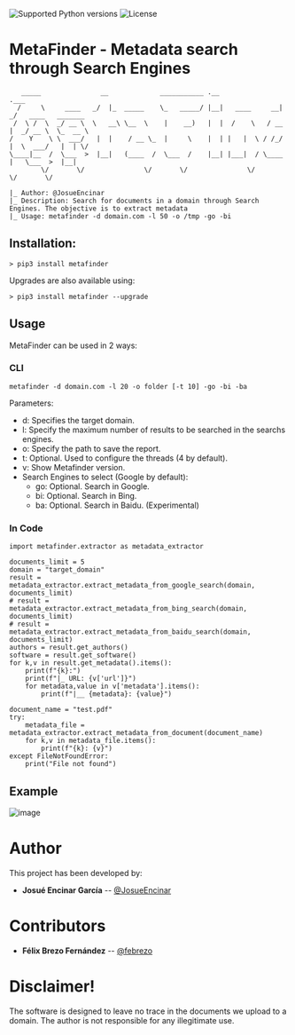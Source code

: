 ![Supported Python versions](https://img.shields.io/badge/python-3.6+-blue.svg?style=flat-square&logo=python)
![License](https://img.shields.io/badge/license-GNU-green.svg?style=flat-square&logo=gnu)

# **MetaFinder - Metadata search through Search Engines**

```
   _____               __             ___________ .__               .___                   
  /     \     ____   _/  |_  _____    \_   _____/ |__|   ____     __| _/   ____   _______  
 /  \ /  \  _/ __ \  \   __\ \__  \    |    __)   |  |  /    \   / __ |  _/ __ \  \_  __ \ 
/    Y    \ \  ___/   |  |    / __ \_  |     \    |  | |   |  \ / /_/ |  \  ___/   |  | \/ 
\____|__  /  \___  >  |__|   (____  /  \___  /    |__| |___|  / \____ |   \___  >  |__|    
        \/       \/               \/       \/               \/       \/       \/          
        
|_ Author: @JosueEncinar
|_ Description: Search for documents in a domain through Search Engines. The objective is to extract metadata
|_ Usage: metafinder -d domain.com -l 50 -o /tmp -go -bi

```

## Installation:

```
> pip3 install metafinder
```

Upgrades are also available using:

```
> pip3 install metafinder --upgrade
```

## Usage 

MetaFinder can be used in 2 ways:

### CLI
```
metafinder -d domain.com -l 20 -o folder [-t 10] -go -bi -ba
```

Parameters:
* d: Specifies the target domain.
* l: Specify the maximum number of results to be searched in the searchs engines.
* o: Specify the path to save the report.
* t: Optional. Used to configure the threads (4 by default).
* v: Show Metafinder version.
* Search Engines to select (Google by default):
  * go: Optional. Search in Google.
  * bi: Optional. Search in Bing.
  * ba: Optional. Search in Baidu. (Experimental)

### In Code
```
import metafinder.extractor as metadata_extractor

documents_limit = 5
domain = "target_domain"
result = metadata_extractor.extract_metadata_from_google_search(domain, documents_limit)
# result = metadata_extractor.extract_metadata_from_bing_search(domain, documents_limit)
# result = metadata_extractor.extract_metadata_from_baidu_search(domain, documents_limit)
authors = result.get_authors()
software = result.get_software()
for k,v in result.get_metadata().items():
    print(f"{k}:")
    print(f"|_ URL: {v['url']}")
    for metadata,value in v['metadata'].items():
        print(f"|__ {metadata}: {value}")

document_name = "test.pdf"
try:
    metadata_file = metadata_extractor.extract_metadata_from_document(document_name)
    for k,v in metadata_file.items():
        print(f"{k}: {v}")
except FileNotFoundError:
    print("File not found")
```

## Example

![image](https://user-images.githubusercontent.com/16885065/118243158-69ee7600-b49e-11eb-9562-2dc1fab59d67.png)

# Author

This project has been developed by:

* **Josué Encinar García** -- [@JosueEncinar](https://twitter.com/JosueEncinar)


# Contributors


* **Félix Brezo Fernández** -- [@febrezo](https://twitter.com/febrezo)


# Disclaimer!

The software is designed to leave no trace in the documents we upload to a domain. The author is not responsible for any illegitimate use.
